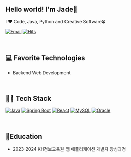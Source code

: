 ## Hello world! I'm Jade👋
I ❤️ Code, Java, Python and Creative Software🍀

[![Email](https://img.shields.io/badge/Email-dev.jadekim@gmail.com-red)](mailto:dev.jadekim@gmail.com)
[![Hits](https://hits.seeyoufarm.com/api/count/incr/badge.svg?url=https%3A%2F%2Fgithub.com%2Fsprintkim%2F&count_bg=%2379C83D&title_bg=%23555555&icon=&icon_color=%23E7E7E7&title=Views&edge_flat=false)](https://hits.seeyoufarm.com)

<br/>

## 💻 Favorite Technologies
- Backend Web Development

<br/>

## 🧑‍💻 Tech Stack
[![Java](https://img.shields.io/badge/Java-ED8B00?style=for-the-badge&logo=java&logoColor=white)](https://www.oracle.com/java/)
[![Spring Boot](https://img.shields.io/badge/Spring%20Boot-6DB33F?style=for-the-badge&logo=spring-boot&logoColor=white)](https://spring.io/projects/spring-boot)
[![React](https://img.shields.io/badge/React-20232A?style=for-the-badge&logo=react&logoColor=61DAFB)](https://reactjs.org/)
[![MySQL](https://img.shields.io/badge/MySQL-4479A1?style=for-the-badge&logo=mysql&logoColor=white)](https://www.mysql.com/)
[![Oracle](https://img.shields.io/badge/Oracle-F80000?style=for-the-badge&logo=oracle&logoColor=white)](https://www.oracle.com/)

<br/>

## 📗Education
- 2023-2024 KH정보교육원 웹 애플리케이션 개발자 양성과정





<!--
**sprintkim/sprintkim** is a ✨ _special_ ✨ repository because its `README.md` (this file) appears on your GitHub profile.

Here are some ideas to get you started:

- 🔭 I’m currently working on ...
- 🌱 I’m currently learning ...
- 👯 I’m looking to collaborate on ...
- 🤔 I’m looking for help with ...
- 💬 Ask me about ...
- 📫 How to reach me: ...
- 😄 Pronouns: ...
- ⚡ Fun fact: ...
-->
